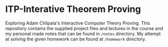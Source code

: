 # ITP-Interative Theorem Proving

Exploring Adam Chlipala's Interactive Computer Theory Proving. 
This repository contains the supplied project files and lectures in the course and my personal made notes that can be found in `/notes` directory. 
My attempt at solving 
the given homework can be found at `/homework` directory.
